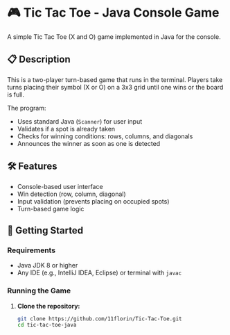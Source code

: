 # 🎮 Tic Tac Toe - Java Console Game

A simple Tic Tac Toe (X and O) game implemented in Java for the console.

## 📋 Description

This is a two-player turn-based game that runs in the terminal. Players take turns placing their symbol (X or O) on a 3x3 grid until one wins or the board is full.

The program:
- Uses standard Java (`Scanner`) for user input
- Validates if a spot is already taken
- Checks for winning conditions: rows, columns, and diagonals
- Announces the winner as soon as one is detected

## 🛠️ Features

- Console-based user interface
- Win detection (row, column, diagonal)
- Input validation (prevents placing on occupied spots)
- Turn-based game logic

## 🚀 Getting Started

### Requirements
- Java JDK 8 or higher
- Any IDE (e.g., IntelliJ IDEA, Eclipse) or terminal with `javac`

### Running the Game

1. **Clone the repository:**
   ```bash
   git clone https://github.com/11florin/Tic-Tac-Toe.git
   cd tic-tac-toe-java

